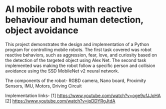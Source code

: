 # AI mobile robots with reactive behaviour and human detection, object avoidance

This project demonstrates the design and implementation of a Python program for controlling mobile robots. The first task covered was robot reactive behaviors, such as aggression, fear, love, and curiosity based on the detection of the targeted object using Alex Net. The second task implemented was making the robot follow a specific person and collision avoidance using the SSD MobileNet v2 neural network. 

The components of the robot- RGBD camera, Nano board, Proximity Sensors, IMU, Motors, Driving Circuit

Implementation links- 
[1] https://www.youtube.com/watch?v=oge9ufJJoHA
[2] https://www.youtube.com/watch?v=ipDDYRgJtdA
